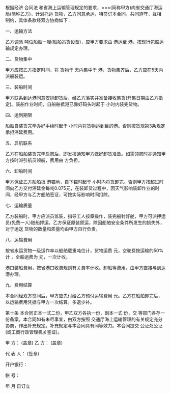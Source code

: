 
 


根据经济
合同法
和省海上运输管理规定的要求，×××(简称甲方)向省交通厅海运局(简称乙方)，计划托运 货物，乙方同意承运，特签订本合同，共同遵守，互相制约，具体条款经双方协商如下：


一、运输方法


乙方调派 吨位船舶一艘(船舶吊货设备)，应甲方要求由 港运至 港，按现行包船运输规定办理。


二、货物集中


甲方应按乙方指定时间，将 货物于 天内集中于 港，货物集齐后，乙方应在5天内派船装运。


三、装船时间


甲方联系到达港同意安排卸货后，经乙方落实并准备接收集货(开集日期由乙方指定)。装船作业时间，自船舶抵港已靠好码头时起于 小时内装完货物。


四、运到期限


船舶自装货完毕办好手续时起于 小时内将货物运到目的港。否则按货规第3条规定承担滞延费用。


五、启航联系


乙方在船舶装货完毕启航后，即发报通知甲方做好卸货准备。如需领航时亦通知甲方按时派引航员领航，费用由 方负担。


六、卸船时间


甲方保证乙方船舶抵 港锚地，自下锚时起于 小时内将货卸完。否则甲方按超过时间向乙方交付滞延金每吨0.075元，在装卸货过程中，因天气影响装卸作业的时间，经甲方与乙方船舶签证，可按实际影响时间扣除。


七、运输质量


乙方装船时，甲方应派员监装，指导工人按章操作，装完船封好舱，甲方可派押运员(免费一人)随船押运。乙方保证原装原运，除因船舶安全条件所发生的损失外，对于运送 货物的数量和质量均由甲方自行负责。


八、运输费用


按省水运货物一级运作率以船舶载重吨位计，货物运费 元，空驶费按运输的50%计 ，全船运费为 元，一次计收。


港口装船费用，按省港口收费规则有关费率计收。卸船等费用，由甲方直接与到达港办理。


九、费用结算


本合同经双方签间后，甲方应先付给乙方预付运输费用 元。乙方在船舶卸完后，以运输费用凭据与甲方一次结算，多退少补。


第十条 本合同正本一式二份，甲乙双方各执一份，副本一式 份，交 等部门各存一份备案。本合同如有未尽事宜，由双方按照 交通厅海上运输管理的有关规定充分协商，作出补充规定。补充规定与本合同具有同等效力。本合同提交 公证处公证(或工商行政管理机关鉴证)。


甲 方： (盖章) 乙 方： (盖章)


代 表 人： (签章)


开户银行：


帐 号：


年 月 日订立
 


 

 
 
 
 
 
  


  
 

  


  


  
 
 
 
 

